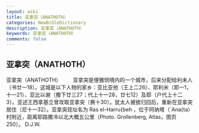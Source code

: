 ```yaml
---
layout: wiki
title: 亚拿突（ANATHOTH）
categories: NewBibleDictionary
description: 亚拿突（ANATHOTH）
keywords: 亚拿突（ANATHOTH）
comments: false
---
```


## 亚拿突（ANATHOTH）



亚拿突（ANATHOTH）
　　亚拿突是便雅悯境内的一个城市，后来分配给利未人（书廿一18）。这城是以下人物的家乡：亚比亚他（王上二26）、耶利米（耶一1，十一21）、亚比以谢（撒下廿三27；代上十一28，廿七12）及耶（户代上十二3）。亚述王西拿基立曾攻取亚拿突（赛十30）。犹太人被掳归回后，重新在亚拿突居住（尼十一32）。亚拿突现址名为 Ras el-Harru{beh ，位于阿纳塔（`Ana{ta）村附近，距离耶路撒冷以北大概五公里（Photo. Grollenberg, Atlas，图页250）。
D.J.W.



